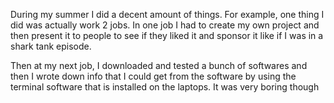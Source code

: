 During my summer I did a decent amount of things. For example, one thing I did was actually work 2 jobs. In one job I had to create my own project and then present it to people to see if they liked it and sponsor it like if I was in a shark tank episode. 


Then at my next job, I downloaded and tested a bunch of softwares and then I wrote down info that I could get from the software by using the terminal software that is installed on the laptops. It was very boring though

